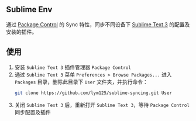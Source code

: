 ## Sublime Env

通过 [Package Control](https://packagecontrol.io/installation) 的 Sync 特性，同步不同设备下 [Sublime Text 3](http://www.sublimetext.com/3) 的配置及安装的插件。

## 使用
1. 安装 `Sublime Text 3` 插件管理器 `Package Control`
1. 通过 `Sublime Text 3` 菜单 `Preferences > Browse Packages...` 进入 `Packages` 目录，删除此目录下 `User` 文件夹，并执行命令：
    ```bash
    git clone https://github.com/lym125/sublime-syncing.git User
    ```
1. 关闭 `Sublime Text 3` 后，重新打开 `Sublime Text 3`，等待 `Package Control` 同步配置及插件
